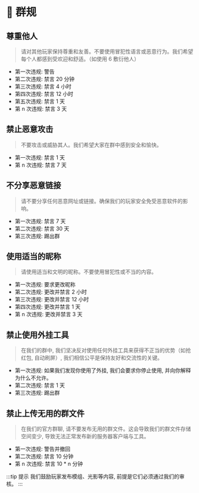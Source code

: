# 📡 群规

## 尊重他人

> 请对其他玩家保持尊重和友善。不要使用冒犯性语言或恶意行为。我们希望每个人都感到受欢迎和舒适。（如使用 6 敷衍他人）

* 第一次违规: 警告
* 第二次违规: 禁言 20 分钟
* 第三次违规: 禁言 4 小时
* 第四次违规: 禁言 12 小时
* 第五次违规: 禁言 1 天
* 第 n 次违规: 禁言 3 天

## 禁止恶意攻击

> 不要攻击或威胁其人。我们希望大家在群中感到安全和愉快。

* 第一次违规: 禁言 1 天
* 第 n 次违规: 禁言 7 天

## 不分享恶意链接

> 请不要分享任何恶意网址或链接。确保我们的玩家安全免受恶意软件的影响。

* 第一次违规: 禁言 7 天
* 第二次违规: 禁言 30 天
* 第三次违规: 踢出群

## 使用适当的昵称

> 请使用适当和文明的昵称。不要使用冒犯性或不当的内容。

* 第一次违规: 要求更改昵称
* 第二次违规: 更改并禁言 2 小时
* 第三次违规: 更改并禁言 12 小时
* 第四次违规: 更改并禁言 1 天
* 第 n 次违规: 更改并禁言 3 天

## 禁止使用外挂工具

> 在我们的群中, 我们坚决反对使用任何外挂工具来获得不正当的优势（如抢红包, 自动刷屏）, 我们相信公平是保持友好和交流性的关键。

* 第一次违规:  如果我们发现你使用了外挂, 我们会要求你停止使用, 并向你解释为什么不允许。
* 第二次违规:  禁言 1 天
* 第三次违规:  踢出群

## 禁止上传无用的群文件

> 在我们的官方群聊, 请不要发布无用的群文件。这会导致我们的群文件存储空间变少, 导致无法正常发布新的服务器客户端与工具。

* 第一次违规: 警告并撤回
* 第二次违规: 禁言 10 分钟
* 第 n 次违规: 禁言 10 \* n 分钟

:::tip 提示
我们鼓励玩家发布模组、光影等内容, 前提是它们必须通过我们的审核。
:::